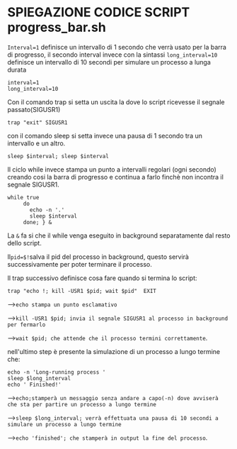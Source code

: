 # SPIEGAZIONE CODICE SCRIPT progress_bar.sh

`Interval=1` definisce un intervallo di 1 secondo che verrà usato per la barra di progresso,
il secondo interval invece con la sintassi `long_interval=10` definisce un intervallo di 10 secondi per simulare un processo a lunga durata 

    interval=1
    long_interval=10

Con il comando trap si setta un uscita la dove lo script ricevesse il segnale passato(SIGUSR1)

    trap "exit" SIGUSR1

con il comando sleep si setta invece una pausa di 1 secondo tra un intervallo e un altro.

    sleep $interval; sleep $interval

Il ciclo while invece stampa un punto a intervalli regolari (ogni secondo) creando cosi la barra di progresso e continua a farlo finchè non incontra il segnale SIGUSR1.

    while true
         do
           echo -n '.'    
           sleep $interval
         done; } & 
La `&` fa si che il while venga eseguito in background separatamente dal resto dello script.

Il`pid=$!`salva il pid del processo in background, questo servirà successivamente per poter terminare il processo.

Il trap successivo definisce cosa fare quando si termina lo script:

    trap "echo !; kill -USR1 $pid; wait $pid"  EXIT 
-->`echo stampa un punto esclamativo` 

-->`kill -USR1 $pid; invia il segnale SIGUSR1 al processo in background per fermarlo`

-->`wait $pid; che attende che il processo termini correttamente`.

nell'ultimo step è presente la simulazione di un processo a lungo termine che:

    echo -n 'Long-running process '
    sleep $long_interval
    echo ' Finished!'
-->`echo;stamperà un messaggio senza andare a capo(-n) dove avviserà che sta per partire un processo a lungo termine`

-->`sleep $long_interval; verrà effettuata una pausa di 10 secondi a simulare un processo a lungo termine`

-->`echo 'finished'; che stamperà in output la fine del processo`. 
